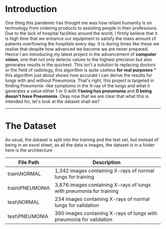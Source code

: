 # Introduction
One thing this pandemic has thought me was how reliant humanity is on technology from ordering products to assisting people in their professions. Due to the lack of hospital facilities around the world, I firmly believe that it is high time that we enhance our equipment to satisfy the mass amount of patients overflowing the hospitals every day. It is during times like these we realise that despite how advanced we become we are never prepared. Hence I am introducing my latest project in the advancement of **computer vision**, one that not only detects values to the highest precision but also generates results in the quickest. This isn't a solution to replacing doctors or the field of radiology, this algorithm is quite useless **for real purposes** * this algorithm just about shows how accurate I can derive the results for lungs with and without Pneumonia. That's right, this project is targeted in finding Pneumonia -like symptoms in the X-ray of the lungs and what it generates a value either 1 or 0 with **1 being has pneumonia** and **0 being doesn't have Pneumonia**. Okay now that we are clear that what this is intended for, let's look at the dataset shall we?


---

# The Dataset
As usual, the dataset is split into the training and the test set, but instead of being in an excel sheet, as all the data is images, the dataset is in a folder here is the architecture

|   File Path    | Description |
| ----------- | ----------- |
| train\NORMAL      | 1,342 images containing X-rays of normal lungs for training     |
| train\PNEUMONIA   | 3,876 images containing X-rays of lungs with pneumonia for training        |
| test\NORMAL      | 234  images containing X-rays of normal lungs for validation     |
| test\PNEUMONIA   | 390 images containing X-rays of lungs with pneumonia for validation       |
